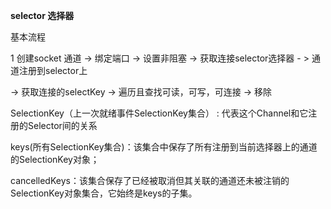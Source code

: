 **selector 选择器**



基本流程

1 创建socket 通道  ->   绑定端口 -> 设置非阻塞 -> 获取连接selector选择器 - >  通道注册到selector上

-> 获取连接的selectKey -> 遍历且查找可读，可写，可连接 -> 移除



SelectionKey（上一次就绪事件SelectionKey集合） : 代表这个Channel和它注册的Selector间的关系 

keys(所有SelectionKey集合)：该集合中保存了所有注册到当前选择器上的通道的SelectionKey对象；

cancelledKeys：该集合保存了已经被取消但其关联的通道还未被注销的SelectionKey对象集合，它始终是keys的子集。